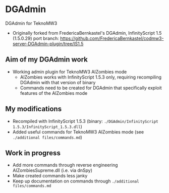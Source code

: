 # DGAdmin
DGAdmin for TeknoMW3

- Originally forked from FredericaBernkastel's DGAdmin, InfinityScript 1.5 (1.5.0.29) port branch: https://github.com/FredericaBernkastel/codmw3-server-DGAdmin-plugin/tree/IS1.5

## Aim of my DGAdmin work
- Working admin plugin for TeknoMW3 AIZombies mode
    - AIZombies works with InfinityScript 1.5.3 only, requiring recompiling DGAdmin with that version of binary
    - Commands need to be created for DGAdmin that specifically exploit features of the AIZombies mode

## My modifications
- Recompiled with InfinityScript 1.5.3 (binary: `./DGAdmin/InfinityScript 1.5.3/InfinityScript_1.5.3.dll`)
- Added useful commands for TeknoMW3 AIZombies mode (see `./additional files/commands.md`)

## Work in progress
- Add more commands through reverse engineering AIZombiesSupreme.dll (i.e. via dnSpy)
- Make created commands less janky
- Keep up documentation on commands through `./additional files/commands.md`
